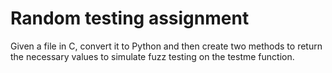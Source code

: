 # Random testing assignment

Given a file in C, convert it to Python and then create two methods to return the necessary values to simulate fuzz testing on the testme function.